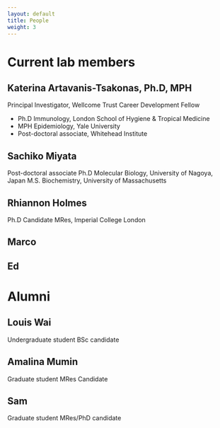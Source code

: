 ```yaml
---
layout: default
title: People
weight: 3
---
```



# Current lab members
## Katerina Artavanis-Tsakonas, Ph.D, MPH
Principal Investigator, Wellcome Trust Career Development Fellow

- Ph.D Immunology, London School of Hygiene & Tropical Medicine
- MPH Epidemiology, Yale University
- Post-doctoral associate, Whitehead Institute

## Sachiko Miyata
Post-doctoral associate
Ph.D Molecular Biology, University of Nagoya, Japan 
M.S. Biochemistry, University of Massachusetts

## Rhiannon Holmes
Ph.D Candidate
MRes, Imperial College London

## Marco

## Ed

# Alumni
## Louis Wai
Undergraduate student
BSc candidate

## Amalina Mumin
Graduate student
MRes Candidate

## Sam
Graduate student
MRes/PhD candidate